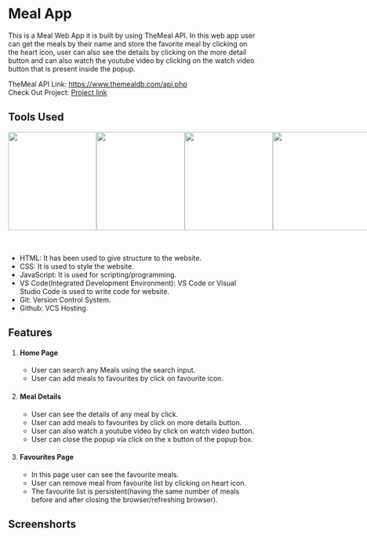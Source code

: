 # Meal App

This is a Meal Web App it is built by using TheMeal API. In this web app user can get the meals by their name and store the favorite meal by clicking on the heart icon, user can also see the details by clicking on the more detail button and can also watch the youtube video by clicking on the watch video button that is present inside the popup.

TheMeal API Link: <a href="https://www.themealdb.com/api.php">https://www.themealdb.com/api.php</a><br>
Check Out Project: <a href=""> Project link</a>

## Tools Used

<div style="display: flex">
    <img style="display: inline-block" src="https://cdn.pixabay.com/photo/2018/05/08/21/28/html5-3384014_1280.png" height="200px" width="180px">
    <img style="display: inline-block" src="https://cdn.pixabay.com/photo/2017/08/05/11/16/logo-2582747_1280.png" height="200px" width="180px">
    <img style="display: inline-block" src="https://cdn.pixabay.com/photo/2015/04/23/17/41/javascript-736400_1280.png" height="200px" width="180px">
    <img style="display: inline-block" src="https://code.visualstudio.com/assets/images/code-stable.png" height="200px" width="230px">
</div>
<br>
<br>
<ul>
    <li>HTML: It has been used to give structure to the website.</li>
    <li>CSS: It is used to style the website.</li>
    <li>JavaScript: It is used for scripting/programming.</li>
    <li>VS Code(Integrated Development Environment): VS Code or Visual Studio Code is used to write code for website.</li>
    <li>Git: Version Control System.</li>
    <li>Github: VCS Hosting.</li>
</ul>

## Features

<ol>
    <li><h4>Home Page</h4> 
    <ul>
        <li style="font-size: 14px">User can search any Meals using the search input.</li>
        <li style="font-size: 14px">User can add meals to favourites by click on favourite icon.</li>
    </ul>
    </li>
    <li><h4>Meal Details</h4> 
    <ul>
        <li style="font-size: 14px">User can see the details of any meal by click.</li>
        <li style="font-size: 14px">User can add meals to favourites by click on more details button.</li>
        <li style="font-size: 14px">User can also watch a youtube video by click on watch video button.</li>
        <li style="font-size: 14px">User can close the popup via click on the x button of the popup box.</li>
    </ul>
    </li>
    <li><h4>Favourites Page</h4> 
    <ul>
        <li style="font-size: 14px">In this page user can see the favourite meals.</li>
        <li style="font-size: 14px">User can remove meal from favourite list by clicking on heart icon.</li>        
        <li style="font-size: 14px">The favourite list is persistent(having the same number of meals before and after closing the browser/refreshing browser).</li>        
    </ul>
    </li>
</ol>

## Screenshorts
